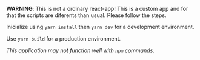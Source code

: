 **WARNING**: This is not a ordinary react-app! This is a custom app and for that the scripts are diferents than usual. Please follow the steps.

Inicialize using `yarn install` then `yarn dev` for a development environment.

Use `yarn build` for a production environment.

_This application may not function well with `npm` commands._


